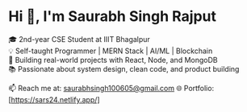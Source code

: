 # Hi 👋, I'm Saurabh Singh Rajput

🎓 2nd-year CSE Student at IIIT Bhagalpur  
💡 Self-taught Programmer | MERN Stack | AI/ML | Blockchain  
🚀 Building real-world projects with React, Node, and MongoDB  
📚 Passionate about system design, clean code, and product building

📫 Reach me at: saurabhsingh100605@gmail.com
🌐 Portfolio: [https://sars24.netlify.app/]
